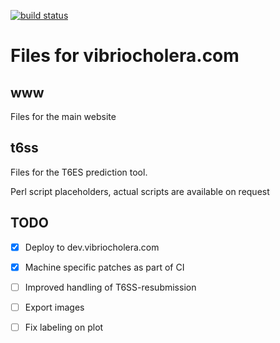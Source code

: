 [![build status](https://git.vcholerae.com/arch/vibriocholera.com/badges/master/build.svg)](https://git.vcholerae.com/arch/vibriocholera.com/commits/master)

# Files for vibriocholera.com

## www

Files for the main website

## t6ss

Files for the T6ES prediction tool. 

Perl script placeholders, actual scripts are available on request

## TODO

- [x] Deploy to dev.vibriocholera.com
- [x] Machine specific patches as part of CI
- [ ] Improved handling of T6SS-resubmission
- [ ] Export images
- [ ] Fix labeling on plot

